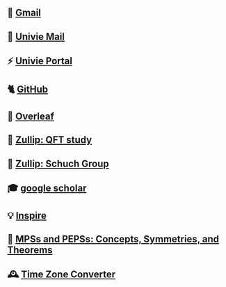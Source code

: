 

## 📩 [Gmail](https://mail.google.com/mail/u/0/?ogbl#inbox)

## 📩 [Univie Mail](https://email.forms.univie.ac.at/webmail-abrufen/index.html?lang=en)

## ⚡️ [Univie Portal](https://hrfi.univie.ac.at/)

## 🐈 [GitHub](https://github.com/shuphys119?tab=repositories)

## 🌿 [Overleaf](https://www.overleaf.com/project)

## 🌷 [Zullip: QFT study](https://qftstudygroup.zulipchat.com)

## 🌷 [Zullip: Schuch Group](https://schuch-group.zulipchat.com/#narrow/channel/493906-Announcements/topic/Conferences/with/509114797)

## 🎓 [google scholar](https://scholar.google.co.jp/citations?user=Z-Ex2ZMAAAAJ&hl=en)  

## 💡 [Inspire](https://inspirehep.net/authors/2090932)

## 📃 [MPSs and PEPSs: Concepts, Symmetries, and Theorems](https://arxiv.org/abs/2011.12127)

## 🕰️ [Time Zone Converter](https://www.timeanddate.com/worldclock/converter.html?iso=20241015T120000&p1=179&p2=259&p3=248)

